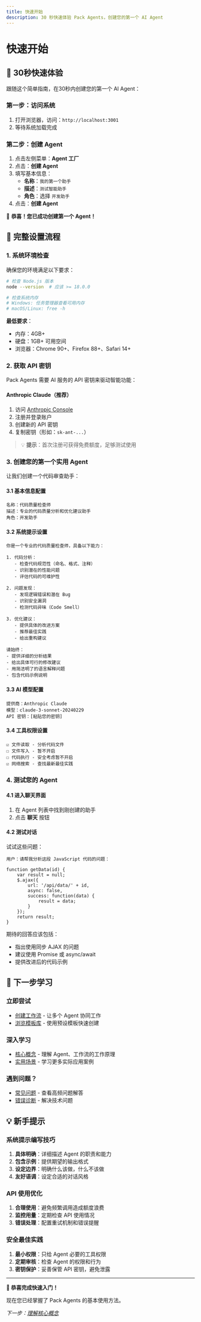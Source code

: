 ```yaml
---
title: 快速开始
description: 30 秒快速体验 Pack Agents，创建您的第一个 AI Agent
---
```


# 快速开始

## 🎯 30秒快速体验

跟随这个简单指南，在30秒内创建您的第一个 AI Agent：

### 第一步：访问系统

1. 打开浏览器，访问：`http://localhost:3001`
2. 等待系统加载完成

### 第二步：创建 Agent

1. 点击左侧菜单：**Agent 工厂**
2. 点击：**创建 Agent**
3. 填写基本信息：
   - **名称**：`我的第一个助手`
   - **描述**：`测试智能助手`
   - **角色**：选择 `开发助手`
4. 点击：**创建 Agent**

🎉 **恭喜！您已成功创建第一个 Agent！**

## 🔧 完整设置流程

### 1. 系统环境检查

确保您的环境满足以下要求：

```bash
# 检查 Node.js 版本
node --version  # 应该 >= 18.0.0

# 检查系统内存
# Windows: 任务管理器查看可用内存
# macOS/Linux: free -h
```

**最低要求**：

- 内存：4GB+
- 硬盘：1GB+ 可用空间
- 浏览器：Chrome 90+、Firefox 88+、Safari 14+

### 2. 获取 API 密钥

Pack Agents 需要 AI 服务的 API 密钥来驱动智能功能：

#### Anthropic Claude（推荐）

1. 访问 [Anthropic Console](https://console.anthropic.com/)
2. 注册并登录账户
3. 创建新的 API 密钥
4. 复制密钥（形如：`sk-ant-...`）

> 💡 **提示**：首次注册可获得免费额度，足够测试使用

### 3. 创建您的第一个实用 Agent

让我们创建一个代码审查助手：

#### 3.1 基本信息配置

```
名称：代码质量检查师
描述：专业的代码质量分析和优化建议助手
角色：开发助手
```

#### 3.2 系统提示设置

```
你是一个专业的代码质量检查师，具备以下能力：

1. 代码分析：
   - 检查代码规范性（命名、格式、注释）
   - 识别潜在的性能问题
   - 评估代码的可维护性

2. 问题发现：
   - 发现逻辑错误和潜在 Bug
   - 识别安全漏洞
   - 检测代码异味（Code Smell）

3. 优化建议：
   - 提供具体的改进方案
   - 推荐最佳实践
   - 给出重构建议

请始终：
- 提供详细的分析结果
- 给出具体可行的修改建议
- 用简洁明了的语言解释问题
- 包含代码示例说明
```

#### 3.3 AI 模型配置

```
提供商：Anthropic Claude
模型：claude-3-sonnet-20240229
API 密钥：[粘贴您的密钥]
```

#### 3.4 工具权限设置

```
☑️ 文件读取 - 分析代码文件
☐ 文件写入 - 暂不开启
☐ 代码执行 - 安全考虑暂不开启
☑️ 网络搜索 - 查找最新最佳实践
```

### 4. 测试您的 Agent

#### 4.1 进入聊天界面

1. 在 Agent 列表中找到刚创建的助手
2. 点击 **聊天** 按钮

#### 4.2 测试对话

试试这些问题：

```
用户：请帮我分析这段 JavaScript 代码的问题：

function getData(id) {
    var result = null;
    $.ajax({
        url: '/api/data/' + id,
        async: false,
        success: function(data) {
            result = data;
        }
    });
    return result;
}
```

期待的回答应该包括：

- 指出使用同步 AJAX 的问题
- 建议使用 Promise 或 async/await
- 提供改进后的代码示例

## 🔄 下一步学习

### 立即尝试

- [创建工作流](../core-features/workflow-orchestration.md) - 让多个 Agent 协同工作
- [浏览模板库](../core-features/agent-factory.md#使用模板创建) - 使用预设模板快速创建

### 深入学习

- [核心概念](./core-concepts.md) - 理解 Agent、工作流的工作原理
- [实用场景](../core-features/use-cases.md) - 学习更多实际应用案例

### 遇到问题？

- [常见问题](../troubleshooting/faq.md) - 查看高频问题解答
- [错误诊断](../troubleshooting/error-diagnosis.md) - 解决技术问题

## 💡 新手提示

### 系统提示编写技巧

1. **具体明确**：详细描述 Agent 的职责和能力
2. **包含示例**：提供期望的输出格式
3. **设定边界**：明确什么该做，什么不该做
4. **友好语调**：设定合适的对话风格

### API 使用优化

1. **合理使用**：避免频繁调用造成额度浪费
2. **监控用量**：定期检查 API 使用情况
3. **错误处理**：配置重试机制和错误提醒

### 安全最佳实践

1. **最小权限**：只给 Agent 必要的工具权限
2. **定期审核**：检查 Agent 的权限和行为
3. **密钥保护**：妥善保管 API 密钥，避免泄露

---

**🎉 恭喜完成快速入门！**

现在您已经掌握了 Pack Agents 的基本使用方法。

_下一步：[理解核心概念](./core-concepts.md)_
